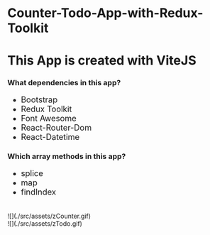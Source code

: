 # Counter-Todo-App-with-Redux-Toolkit

<h1>This App is created with ViteJS</h1>

<h3>What dependencies in this app?</h3>
<ul style="font-size: 18px;">
  <li>Bootstrap</li>
  <li>Redux Toolkit</li>
  <li>Font Awesome</li>
  <li>React-Router-Dom</li>
  <li>React-Datetime</li>
</ul>

<h3>Which array methods in this app?</h3>
<ul style="font-size: 18px;">
  <li>splice</li>
  <li>map</li>
  <li>findIndex</li>
</ul>
<br>
![](./src/assets/zCounter.gif)

<br>
![](./src/assets/zTodo.gif)
